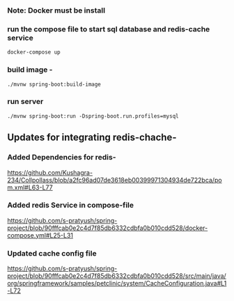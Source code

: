 ### Note: Docker must be install



###  run the compose file to start sql database and redis-cache service

```
docker-compose up
```

### build image - 

```
./mvnw spring-boot:build-image
```


### run server
```
./mvnw spring-boot:run -Dspring-boot.run.profiles=mysql
```

## Updates for integrating redis-chache- 

### Added Dependencies for redis- 

https://github.com/Kushagra-234/Collpollass/blob/a2fc96ad07de3618eb00399971304934de722bca/pom.xml#L63-L77
### Added redis Service in compose-file

https://github.com/s-pratyush/spring-project/blob/90fffcab0e2c4d7f85db6332cdbfa0b010cdd528/docker-compose.yml#L25-L31

### Updated cache config file

https://github.com/s-pratyush/spring-project/blob/90fffcab0e2c4d7f85db6332cdbfa0b010cdd528/src/main/java/org/springframework/samples/petclinic/system/CacheConfiguration.java#L1-L72

